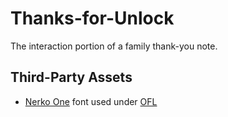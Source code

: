 # Thanks-for-Unlock

The interaction portion of a family thank-you note.

## Third-Party Assets

- [Nerko One](https://fonts.google.com/specimen/Nerko+One) font used under [OFL](project/assets/fonts/Nerko_One/OFL.txt)
